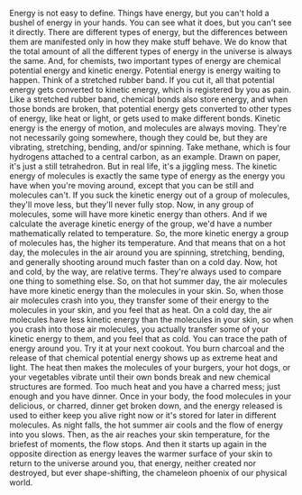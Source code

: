 
Energy is not easy to define.
Things have energy,
but you can&#39;t hold
a bushel of energy in your hands.
You can see what it does,
but you can&#39;t see it directly.
There are different types of energy,
but the differences between them
are manifested only in how they make stuff behave.
We do know that the total amount
of all the different types of energy in the universe
is always the same.
And, for chemists, two important types of energy
are chemical potential energy
and kinetic energy.
Potential energy is energy waiting to happen.
Think of a stretched rubber band.
If you cut it,
all that potential energy
gets converted to kinetic energy,
which is registered by you as pain.
Like a stretched rubber band,
chemical bonds also store energy,
and when those bonds are broken,
that potential energy gets converted
to other types of energy,
like heat or light,
or gets used to make different bonds.
Kinetic energy is the energy of motion,
and molecules are always moving.
They&#39;re not necessarily going somewhere,
though they could be,
but they are vibrating,
stretching,
bending,
and/or spinning.
Take methane,
which is four hydrogens
attached to a central carbon,
as an example.
Drawn on paper,
it&#39;s just a still tetrahedron.
But in real life, it&#39;s a jiggling mess.
The kinetic energy of molecules
is exactly the same type of energy
as the energy you have
when you&#39;re moving around,
except that you can be still
and molecules can&#39;t.
If you suck the kinetic energy
out of a group of molecules,
they&#39;ll move less,
but they&#39;ll never fully stop.
Now, in any group of molecules,
some will have more kinetic energy than others.
And if we calculate
the average kinetic energy of the group,
we&#39;d have a number mathematically related to
temperature.
So, the more kinetic energy
a group of molecules has,
the higher its temperature.
And that means that on a hot day,
the molecules in the air around you
are spinning, stretching, bending,
and generally shooting around much faster
than on a cold day.
Now, hot and cold, by the way,
are relative terms.
They&#39;re always used to compare
one thing to something else.
So, on that hot summer day,
the air molecules have more kinetic energy
than the molecules in your skin.
So, when those air molecules crash into you,
they transfer some of their energy
to the molecules in your skin,
and you feel that as heat.
On a cold day,
the air molecules have less kinetic energy
than the molecules in your skin,
so when you crash into those air molecules,
you actually transfer
some of your kinetic energy to them,
and you feel that as cold.
You can trace the path of energy around you.
Try it at your next cookout.
You burn charcoal
and the release of that chemical potential energy
shows up as extreme heat and light.
The heat then makes the molecules
of your burgers, your hot dogs, or your vegetables
vibrate until their own bonds break
and new chemical structures are formed.
Too much heat and you have a charred mess;
just enough and you have dinner.
Once in your body,
the food molecules in your delicious,
or charred,
dinner get broken down,
and the energy released
is used to either keep you alive right now
or it&#39;s stored for later in different molecules.
As night falls,
the hot summer air cools
and the flow of energy into you slows.
Then, as the air reaches your skin temperature,
for the briefest of moments,
the flow stops.
And then it starts up again
in the opposite direction
as energy leaves the warmer surface of your skin
to return to the universe around you,
that energy, neither created nor destroyed,
but ever shape-shifting,
the chameleon phoenix of our physical world.
